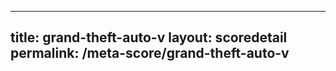 ---
        
title: grand-theft-auto-v
layout: scoredetail
permalink: /meta-score/grand-theft-auto-v
---